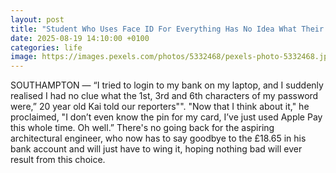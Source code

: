 ```yaml
---
layout: post
title: "Student Who Uses Face ID For Everything Has No Idea What Their Bank Password Is"
date: 2025-08-19 14:10:00 +0100
categories: life
image: https://images.pexels.com/photos/5332468/pexels-photo-5332468.jpeg
---
```

SOUTHAMPTON — “I tried to login to my bank on my laptop, and I suddenly realised I had no clue what the 1st, 3rd and 6th characters of my password were,” 20 year old Kai told our reporters"". "Now that I think about it," he proclaimed, "I don’t even know the pin for my card, I’ve just used Apple Pay this whole time. Oh well.”
There's no going back for the aspiring architectural engineer, who now has to say goodbye to the £18.65 in his bank account and will just have to wing it, hoping nothing bad will ever result from this choice.